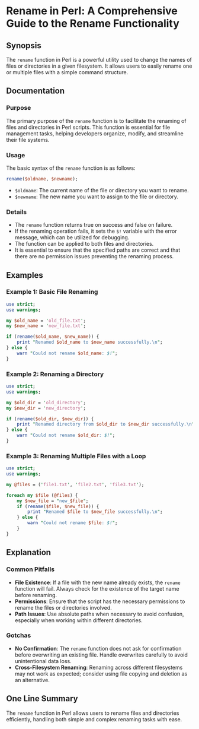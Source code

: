 <!--
Meta Description: # Rename in Perl: A Comprehensive Guide to the Rename Functionality ## Synopsis The `rename` function in Perl is a powerful utility used to change the...
Meta Keywords: rename, file, renaming, function, files
-->

# Rename in Perl: A Comprehensive Guide to the Rename Functionality

## Synopsis
The `rename` function in Perl is a powerful utility used to change the names of files or directories in a given filesystem. It allows users to easily rename one or multiple files with a simple command structure.

## Documentation
### Purpose
The primary purpose of the `rename` function is to facilitate the renaming of files and directories in Perl scripts. This function is essential for file management tasks, helping developers organize, modify, and streamline their file systems.

### Usage
The basic syntax of the `rename` function is as follows:

```perl
rename($oldname, $newname);
```

- `$oldname`: The current name of the file or directory you want to rename.
- `$newname`: The new name you want to assign to the file or directory.

### Details
- The `rename` function returns true on success and false on failure.
- If the renaming operation fails, it sets the `$!` variable with the error message, which can be utilized for debugging.
- The function can be applied to both files and directories.
- It is essential to ensure that the specified paths are correct and that there are no permission issues preventing the renaming process.

## Examples
### Example 1: Basic File Renaming
```perl
use strict;
use warnings;

my $old_name = 'old_file.txt';
my $new_name = 'new_file.txt';

if (rename($old_name, $new_name)) {
    print "Renamed $old_name to $new_name successfully.\n";
} else {
    warn "Could not rename $old_name: $!";
}
```

### Example 2: Renaming a Directory
```perl
use strict;
use warnings;

my $old_dir = 'old_directory';
my $new_dir = 'new_directory';

if (rename($old_dir, $new_dir)) {
    print "Renamed directory from $old_dir to $new_dir successfully.\n";
} else {
    warn "Could not rename $old_dir: $!";
}
```

### Example 3: Renaming Multiple Files with a Loop
```perl
use strict;
use warnings;

my @files = ('file1.txt', 'file2.txt', 'file3.txt');

foreach my $file (@files) {
    my $new_file = "new_$file";
    if (rename($file, $new_file)) {
        print "Renamed $file to $new_file successfully.\n";
    } else {
        warn "Could not rename $file: $!";
    }
}
```

## Explanation
### Common Pitfalls
- **File Existence**: If a file with the new name already exists, the `rename` function will fail. Always check for the existence of the target name before renaming.
- **Permissions**: Ensure that the script has the necessary permissions to rename the files or directories involved.
- **Path Issues**: Use absolute paths when necessary to avoid confusion, especially when working within different directories.

### Gotchas
- **No Confirmation**: The `rename` function does not ask for confirmation before overwriting an existing file. Handle overwrites carefully to avoid unintentional data loss.
- **Cross-Filesystem Renaming**: Renaming across different filesystems may not work as expected; consider using file copying and deletion as an alternative.

## One Line Summary
The `rename` function in Perl allows users to rename files and directories efficiently, handling both simple and complex renaming tasks with ease.